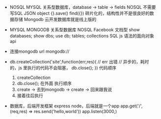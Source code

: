 - NOSQL
    MYSQL 关系型数据库，database -> table -> fields
    NOSQL 不需要写SQL JSON object {}.save() find({}) 碎片化的，结构性并不是很良好的数据存储 Mongodb 云开发数据库就是线上版的

- MYSQL                 MONGODB
    关系型数据库            NOSQL Facebook 文档型
    show databases;        show dbs;
                    use db;
    tables;                collections
    SQL                    js 语法的面向对象api

- 连接mongodb
    url mongodb://
- db.createCollection('site',function(err,res){
    // err 出错
    // 异步的，耗时的，js 里执行的代码不会阻塞，
    db.close();
})
    代码顺序
    1. createCollection
    2. db.close(); 在外面
    执行顺序
    1. create -> 去到mongodb -> create -> 回来跟我说
    2. 接着往后执行

- 数据库，后端开发框架 express 
    node，后端就是一个app
    app.get('/',(req,res) => res.send('hello,world'))
    app.listen(3000,)
